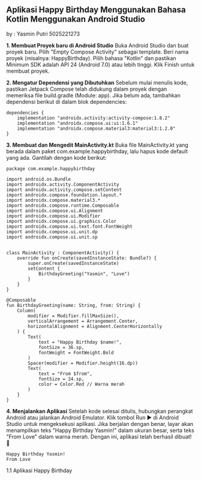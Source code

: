 ## Aplikasi Happy Birthday Menggunakan Bahasa Kotlin Menggunakan Android Studio
by : 
Yasmin Putri 
5025221273

**1. Membuat Proyek baru di Android Studio**
Buka Android Studio dan buat proyek baru.
Pilih "Empty Compose Activity" sebagai template.
Beri nama proyek (misalnya: HappyBirthday).
Pilih bahasa "Kotlin" dan pastikan Minimum SDK adalah API 24 (Android 7.0) atau lebih tinggi.
Klik Finish untuk membuat proyek.

**2. Mengatur Dependensi yang Dibutuhkan**
Sebelum mulai menulis kode, pastikan Jetpack Compose telah didukung dalam proyek dengan memeriksa file build.gradle (Module: app). Jika belum ada, tambahkan dependensi berikut di dalam blok dependencies:

```
dependencies {
    implementation "androidx.activity:activity-compose:1.8.2"
    implementation "androidx.compose.ui:ui:1.6.1"
    implementation "androidx.compose.material3:material3:1.2.0"
}
```

**3. Membuat dan Mengedit MainActivity.kt**
Buka file MainActivity.kt yang berada dalam paket com.example.happybirthday, lalu hapus kode default yang ada. Gantilah dengan kode berikut:
```
package com.example.happybirthday

import android.os.Bundle
import androidx.activity.ComponentActivity
import androidx.activity.compose.setContent
import androidx.compose.foundation.layout.*
import androidx.compose.material3.*
import androidx.compose.runtime.Composable
import androidx.compose.ui.Alignment
import androidx.compose.ui.Modifier
import androidx.compose.ui.graphics.Color
import androidx.compose.ui.text.font.FontWeight
import androidx.compose.ui.unit.dp
import androidx.compose.ui.unit.sp


class MainActivity : ComponentActivity() {
    override fun onCreate(savedInstanceState: Bundle?) {
        super.onCreate(savedInstanceState)
        setContent {
            BirthdayGreeting("Yasmin", "Love")
        }
    }
}

@Composable
fun BirthdayGreeting(name: String, from: String) {
    Column(
        modifier = Modifier.fillMaxSize(),
        verticalArrangement = Arrangement.Center,
        horizontalAlignment = Alignment.CenterHorizontally
    ) {
        Text(
            text = "Happy Birthday $name!",
            fontSize = 36.sp,
            fontWeight = FontWeight.Bold
        )
        Spacer(modifier = Modifier.height(16.dp))
        Text(
            text = "From $from",
            fontSize = 24.sp,
            color = Color.Red // Warna merah
        )
    }
}
```
**4. Menjalankan Aplikasi**
Setelah kode selesai ditulis, hubungkan perangkat Android atau jalankan Android Emulator. Klik tombol Run ▶ di Android Studio untuk mengeksekusi aplikasi. Jika berjalan dengan benar, layar akan menampilkan teks "Happy Birthday Yasmin!" dalam ukuran besar, serta teks "From Love" dalam warna merah. Dengan ini, aplikasi telah berhasil dibuat! 🎉

```
Happy Birthday Yasmin!
From Love
```


1.1 Aplikasi Happy Birthday


